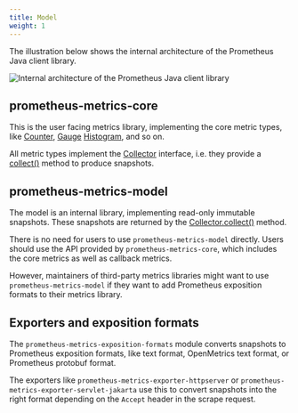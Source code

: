 ```yaml
---
title: Model
weight: 1
---
```


The illustration below shows the internal architecture of the Prometheus Java client library.

![Internal architecture of the Prometheus Java client library](/client_java/images/model.png)

## prometheus-metrics-core

This is the user facing metrics library, implementing the core metric types,
like [Counter](/client_java/api/io/prometheus/metrics/core/metrics/Counter.html), [Gauge](/client_java/api/io/prometheus/metrics/core/metrics/Gauge.html) [Histogram](/client_java/api/io/prometheus/metrics/core/metrics/Histogram.html),
and so on.

All metric types implement
the [Collector](/client_java/api/io/prometheus/metrics/model/registry/Collector.html) interface,
i.e. they provide
a [collect()](</client_java/api/io/prometheus/metrics/model/registry/Collector.html#collect()>)
method to produce snapshots.

## prometheus-metrics-model

The model is an internal library, implementing read-only immutable snapshots. These snapshots are
returned by
the [Collector.collect()](</client_java/api/io/prometheus/metrics/model/registry/Collector.html#collect()>)
method.

There is no need for users to use `prometheus-metrics-model` directly. Users should use the API
provided by `prometheus-metrics-core`, which includes the core metrics as well as callback metrics.

However, maintainers of third-party metrics libraries might want to use `prometheus-metrics-model` if
they want to add Prometheus exposition formats to their metrics library.

## Exporters and exposition formats

The `prometheus-metrics-exposition-formats` module converts snapshots to Prometheus exposition
formats, like text format, OpenMetrics text format, or Prometheus protobuf format.

The exporters like `prometheus-metrics-exporter-httpserver` or
`prometheus-metrics-exporter-servlet-jakarta` use this to convert snapshots into the right format
depending on the `Accept` header in the scrape request.
